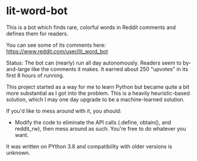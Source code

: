 # lit-word-bot
This is a bot which finds rare, colorful words in Reddit comments and defines them for readers.

You can see some of its comments here: https://www.reddit.com/user/lit_word_bot

Status: The bot can (nearly) run all day autonomously. Readers seem to by-and-large like the comments it makes. It earned about 250 "upvotes" in its first 8 hours of running.

This project started as a way for me to learn Python but became quite a bit more substantial as I got into the problem. This is a heavily heuristic-based solution, which I may one day upgrade to be a machine-learned solution.

If you'd like to mess around with it, you should:

- Modify the code to eliminate the API calls (.define, obtain(), and reddit_rw), then mess around as such. You're free to do whatever you want.

It was written on PYthon 3.8 and compatibility with older versions is unknown.
